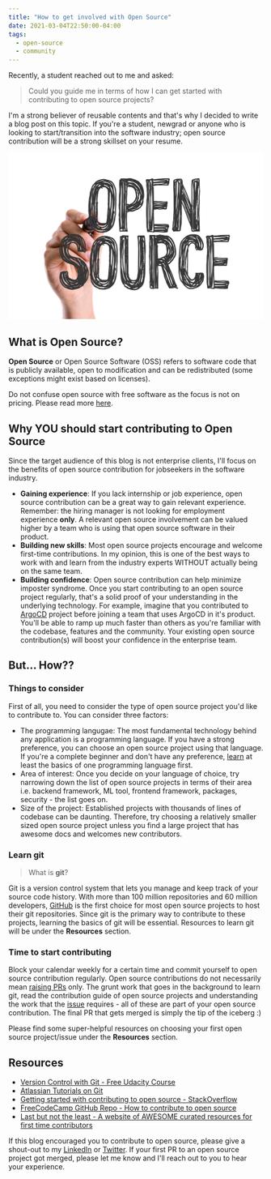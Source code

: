 ```yaml
---
title: "How to get involved with Open Source"
date: 2021-03-04T22:50:00-04:00
tags:
  - open-source
  - community
---
```


Recently, a student reached out to me and asked:
> Could you guide me in terms of how I can get started with contributing to open source projects?

I'm a strong believer of reusable contents and that's why I decided to write a blog post on this topic. If you're a student, newgrad or anyone who is looking to start/transition into the software industry; open source contribution will be a strong skillset on your resume. 

![Open Source](/assets/images/open-source.jpeg)

## What is Open Source?

**Open Source** or Open Source Software (OSS) refers to software code that is publicly available, open to modification and can be redistributed (some exceptions might exist based on licenses).

Do not confuse open source with free software as the focus is not on pricing. Please read more [here](https://www.gnu.org/philosophy/open-source-misses-the-point.en.html#:~:text=Nearly%20all%20open%20source%20software,version%20and%20using%20it%20privately.). 

## Why YOU should start contributing to Open Source

Since the target audience of this blog is not enterprise clients, I'll focus on the benefits of open source contribution for jobseekers in the software industry. 

- **Gaining experience**: If you lack internship or job experience, open source contribution can be a great way to gain relevant experience. Remember: the hiring manager is not looking for employment experience **only**. A relevant open source involvement can be valued higher by a team who is using that open source software in their product.
- **Building new skills**: Most open source projects encourage and welcome first-time contributions. In my opinion, this is one of the best ways to work with and learn from the industry experts WITHOUT actually being on the same team.
- **Building confidence**: Open source contribution can help minimize imposter syndrome. Once you start contributing to an open source project regularly, that's a solid proof of your understanding in the underlying technology. For example, imagine that you contributed to [ArgoCD](https://argoproj.github.io/argo-cd/) project before joining a team that uses ArgoCD in it's product. You'll be able to ramp up much faster than others as you're familiar with the codebase, features and the community. Your existing open source contribution(s) will boost your confidence in the enterprise team. 

## But... How??

### Things to consider

First of all, you need to consider the type of open source project you'd like to contribute to. You can consider three factors:

- The programming langugae: The most fundamental technology behind any application is a programming language. If you have a strong preference, you can choose an open source project using that language. If you're a complete beginner and don't have any preference, [learn](https://freecodecamp.org) at least the basics of one programming language first. 
- Area of interest: Once you decide on your language of choice, try narrowing down the list of open source projects in terms of their area i.e. backend framework, ML tool, frontend framework, packages, security - the list goes on. 
- Size of the project: Established projects with thousands of lines of codebase can be daunting. Therefore, try choosing a relatively smaller sized open source project unless you find a large project that has awesome docs and welcomes new contributors. 

### Learn git

> What is **git**? 

Git is a version control system that lets you manage and keep track of your source code history. With more than 100 million repositories and 60 million developers, [GitHub](https://github.com/) is the first choice for most open source projects to host their git repositories. Since git is the primary way to contribute to these projects, learning the basics of git will be essential. Resources to learn git will be under the **Resources** section.

### Time to start contributing

Block your calendar weekly for a certain time and commit yourself to open source contribution regularly. Open source contributions do not necessarily mean [raising PRs](https://docs.github.com/en/github/collaborating-with-issues-and-pull-requests/about-pull-requests#:~:text=Pull%20requests%20let%20you%20tell,merged%20into%20the%20base%20branch.) only. The grunt work that goes in the background to learn git, read the contribution guide of open source projects and understanding the work that the [issue](https://guides.github.com/features/issues/#:~:text=Issues%20are%20a%20great%20way,own%20section%20in%20every%20repository.) requires - all of these are part of your open source contribution. The final PR that gets merged is simply the tip of the iceberg :)

Please find some super-helpful resources on choosing your first open source project/issue under the **Resources** section.

## Resources

- [Version Control with Git - Free Udacity Course](https://www.udacity.com/course/version-control-with-git--ud123)
- [Atlassian Tutorials on Git](https://www.atlassian.com/git)
- [Getting started with contributing to open source - StackOverflow](https://stackoverflow.blog/2020/08/03/getting-started-with-contributing-to-open-source/)
- [FreeCodeCamp GitHub Repo - How to contribute to open source](https://github.com/freeCodeCamp/how-to-contribute-to-open-source)
- [Last but not the least - A website of AWESOME curated resources for first time contributors](https://www.firsttimersonly.com/)

If this blog encouraged you to contribute to open source, please give a shout-out to my [LinkedIn](https://www.linkedin.com/in/diahmed/) or [Twitter](https://twitter.com/DewanAhmed). If your first PR to an open source project got merged, please let me know and I'll reach out to you to hear your experience.
